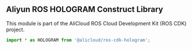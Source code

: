 ## Aliyun ROS HOLOGRAM Construct Library

This module is part of the AliCloud ROS Cloud Development Kit (ROS CDK) project.

```ts
import * as HOLOGRAM from '@alicloud/ros-cdk-hologram';
```